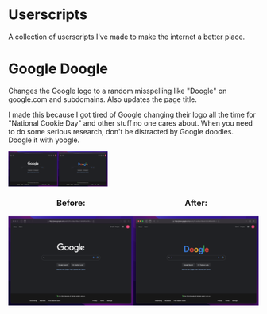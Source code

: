 # Userscripts
A collection of userscripts I've made to make the internet a better place.

# Google Doogle
Changes the Google logo to a random misspelling like "Doogle" on google.com and subdomains. Also updates the page title. 

I made this because I got tired of Google changing their logo all the time for "National Cookie Day" and other stuff no one cares about. When you need to do some serious research, don't be distracted by Google doodles. Doogle it with yoogle. 

<div style="display: flex; flex-direction: row;">
  <img src="Screenshots/google-doogle-before.png" style="width: 100px">
  <img src="Screenshots/google-doogle-after.png" style="width: 100px">
</div>

<div style="display: flex; justify-content: space-around; align-items: center; flex-direction: row;">
  <div style="flex: 1; text-align: center;">
    <h3>Before: </h3>
    <img src="Screenshots/google-doogle-before.png" width="300"/>
  </div>
  <div style="flex: 1; text-align: center;">
    <h3>After: </h3>
    <img src="Screenshots/google-doogle-after.png" width="300"/>
  </div>
</div>
